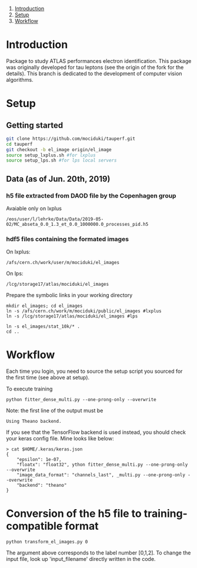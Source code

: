 1. [Introduction](#introduction)
2. [Setup](#setup)
3. [Workflow](#workflow)

# Introduction
Package to study ATLAS performances electron identification. This package was originally developed for tau leptons (see the origin of the fork for the details). This branch is dedicated to the development of computer vision algorithms.

# Setup 
## Getting started
```bash
git clone https://github.com/mociduki/tauperf.git
cd tauperf
git checkout -b el_image origin/el_image
source setup_lxplus.sh #for lxplus
source setup_lps.sh #for lps local servers
```

<!---
## Getting started on techlab-gpu-nvidiak20-03
```bash
cd /tmp/${USER}
git clone https://github.com/qbuat/tauperf.git
cd tauperf
git checkout -b imaging origin/imaging
source setup_cern_gpu.sh
```
-->

<!---
## Install using a virtual environment

### virtual environment
```bash
virtualenv imaging_ve
source imaging_ve/bin/activate
```
### root setup
you need a working setup of ROOT 6.

### dependencies
note that some of these packages evolve very quickly so the version used can be quite deprecated
```bash
pip install pip --upgrade
pip install theano==0.9.0
pip install keras==2.0.6
pip install pydot_ng==1.0.0
pip install h5py==2.6.0
pip install tables==3.3.0
pip install scikit-learn==0.19.0
pip install scikit-image==0.12.3
pip install matplotlib==1.5.3
pip install root_numpy==4.5.2
pip install rootpy==0.8.3
pip install tabulate==0.7.5
```
### tauperf project: imaging branch
```bash
git clone https://github.com/qbuat/tauperf.git
cd tauperf
git checkout -b imaging origin/imaging
```
# Usage
## Creating your own setup script
1. Copy the [setup](setup_quentin.sh) file
1. Edit the ROOT setup
1. Edit the variables `DATA_AREA` and `VE_PATH` 
-->

## Data (as of Jun. 20th, 2019)
### h5 file extracted from DAOD file by the Copenhagen group
Avaiable only on lxplus
```
/eos/user/l/lehrke/Data/Data/2019-05-02/MC_abseta_0.0_1.3_et_0.0_1000000.0_processes_pid.h5
```

### hdf5 files containing the formated images
On lxplus:
```
/afs/cern.ch/work/user/m/mociduki/el_images
```
On lps:
```
/lcg/storage17/atlas/mociduki/el_images
```
Prepare the symbolic links in your working directory
```
mkdir el_images; cd el_images
ln -s /afs/cern.ch/work/m/mociduki/public/el_images #lxplus
ln -s /lcg/storage17/atlas/mociduki/el_images #lps

ln -s el_images/stat_10k/* .
cd ..
```

<!--
## Processing/training/testing
see the [workflow](doc/workflow.md)
-->


# Workflow
Each time you login, you need to source the setup script you sourced for the first time (see above at setup).

To execute training
```
python fitter_dense_multi.py --one-prong-only --overwrite
```

Note: the first line of the output must be
```
Using Theano backend.
```
If you see that the TensorFlow backend is used instead, you should check your keras config file. Mine looks like below:
```
> cat $HOME/.keras/keras.json
{
    "epsilon": 1e-07, 
    "floatx": "float32", ython fitter_dense_multi.py --one-prong-only --overwrite
    "image_data_format": "channels_last", _multi.py --one-prong-only --overwrite 
    "backend": "theano"
}
```

# Conversion of the h5 file to training-compatible format
```
python transform_el_images.py 0
```
The argument above corresponds to the label number [0,1,2].
To change the input file, look up 'input_filename' directly written in the code.
